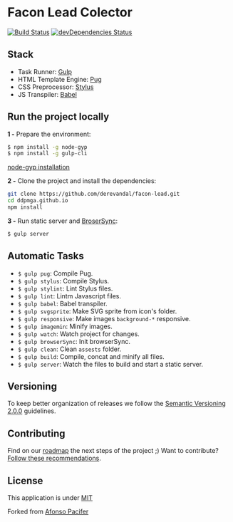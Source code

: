 # Facon Lead Colector

[![Build Status](https://travis-ci.org/derevandal/facon-lead.svg?branch=master)](https://travis-ci.org/derevandal/facon-lead)
[![devDependencies Status](https://david-dm.org/derevandal/facon-lead.svg)](https://david-dm.org/derevandal/facon-lead?type=dev)

## Stack

- Task Runner: [Gulp](http://gulpjs.com/)
- HTML Template Engine: [Pug](https://pugjs.org/api/getting-started.html)
- CSS Preprocessor: [Stylus](http://stylus-lang.com/)
- JS Transpiler: [Babel](https://babeljs.io/)

## Run the project locally

**1 -** Prepare the environment:

```sh
$ npm install -g node-gyp
$ npm install -g gulp-cli
```

[node-gyp installation](https://github.com/nodejs/node-gyp#installation)

**2 -** Clone the project and install the dependencies:

```sh
git clone https://github.com/derevandal/facon-lead.git
cd ddpmga.github.io
npm install
```

**3 -** Run static server and [BroserSync](https://www.browsersync.io/):

```sh
$ gulp server
```

## Automatic Tasks

- `$ gulp pug`: Compile Pug.
- `$ gulp stylus`: Compile Stylus.
- `$ gulp stylint`: Lint Stylus files.
- `$ gulp lint`: Lintm Javascript files.
- `$ gulp babel`: Babel transpiler.
- `$ gulp svgsprite`: Make SVG sprite from icon's folder.
- `$ gulp responsive`: Make images `background-*` responsive.
- `$ gulp imagemin`: Minify images.
- `$ gulp watch`: Watch project for changes.
- `$ gulp browserSync`: Init browserSync.
- `$ gulp clean`: Clean `assests` folder.
- `$ gulp build`: Compile, concat and minify all files.
- `$ gulp server`: Watch the files to build and start a static server.


## Versioning

To keep better organization of releases we follow the [Semantic Versioning 2.0.0](http://semver.org/) guidelines.

## Contributing
Find on our [roadmap](https://github.com/derevandal/facon-lead/issues/) the next steps of the project ;)
Want to contribute? [Follow these recommendations](CONTRIBUTING.md).

## License
This application is under [MIT](LICENSE.md)

Forked from [Afonso Pacifer](http://afonsopacifer.com/)